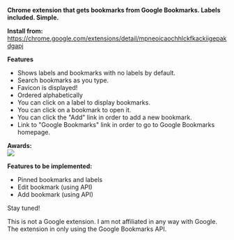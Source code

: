 **Chrome extension that gets bookmarks from Google Bookmarks. Labels included. Simple.**

**Install from:**
https://chrome.google.com/extensions/detail/mpneoicaochhlckfkackiigepakdgapj

**Features**

  * Shows labels and bookmarks with no labels by default.
  * Search bookmarks as you type.
  * Favicon is displayed!
  * Ordered alphabetically
  * You can click on a label to display bookmarks.
  * You can click on a bookmark to open it.
  * You can click the "Add" link in order to add a new bookmark.
  * Link to "Google Bookmarks" link in order to go to Google Bookmarks homepage.

**Awards:**<br />
[![](http://mac.softpedia.com/base_img/softpedia_free_award_f.gif)](http://mac.softpedia.com/progClean/Lite-Bookmarks-Clean-76546.html)

**Features to be implemented:**

  * Pinned bookmarks and labels
  * Edit bookmark (using API)
  * Add bookmark (using API)

Stay tuned!

This is not a Google extension. I am not affiliated in any way with Google. The extension in only using the Google Bookmarks API.